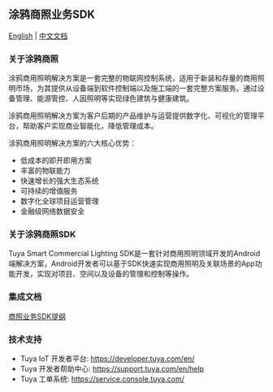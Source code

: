 ## 涂鸦商照业务SDK
[English](./ReadMe.md)  | [中文文档](./ReadMe-CN.md) 

### 关于涂鸦商照

涂鸦商用照明解决方案是一套完整的物联网控制系统，适用于新装和存量的商用照明市场，为其提供从设备端到软件控制端以及施工端的一套完整方案服务。通过设备管理、能源管控、人因照明等实现绿色建筑与健康建筑。

涂鸦商用照明解决方案为客户后期的产品维护与运营提供数字化、可视化的管理平台，帮助客户实现商业智能化，降低管理成本。

涂鸦商用照明解决方案的六大核心优势：

- 低成本的即开即用方案
- 丰富的物联能力
- 快速增长的强大生态系统
- 可持续的增值服务
- 数字化全球项目运营管理
- 金融级网络数据安全

### 关于涂鸦商照SDK

Tuya Smart Commercial Lighting SDK是一套针对商用照明领域开发的Android端解决方案，Android开发者可以基于SDK快速实现商用照明及关联场景的App功能开发，实现对项目、空间以及设备的管理和控制等操作。

### 集成文档

[商照业务SDK提纲](./doc/zh/商照业务SDK提纲.md) 

### 技术支持

- Tuya IoT 开发者平台: https://developer.tuya.com/en/
- Tuya 开发者帮助中心: https://support.tuya.com/en/help
- Tuya 工单系统: https://service.console.tuya.com/